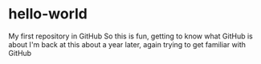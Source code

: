 # hello-world
My first repository in GitHub
So this is fun, getting to know what GitHub is about
I'm back at this about a year later, again trying to get familiar with GitHub

